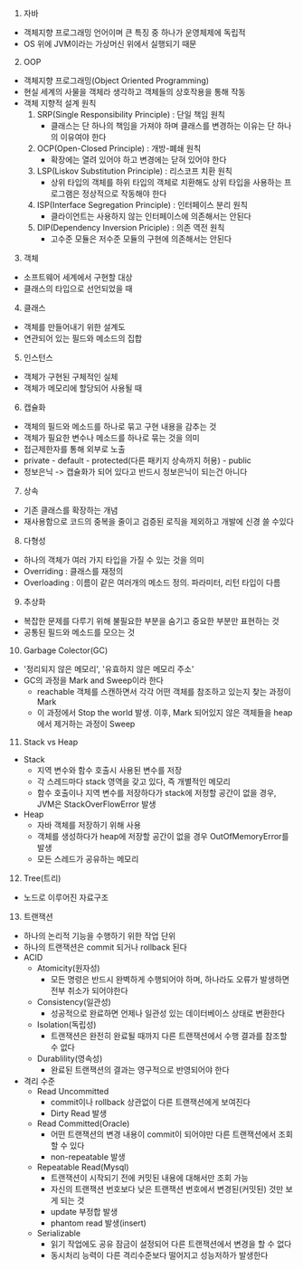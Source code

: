 1. 자바
- 객체지향 프로그래밍 언어이며 큰 특징 중 하나가 운영체제에 독립적
- OS 위에 JVM이라는 가상머신 위에서 실행되기 때문

2. OOP
- 객체지향 프로그래밍(Object Oriented Programming)
- 현실 세계의 사물을 객체라 생각하고 객체들의 상호작용을 통해 작동
- 객체 지향적 설계 원칙
    1. SRP(Single Responsibility Principle) : 단일 책임 원칙
        - 클래스는 단 하나의 책임을 가져야 하며 클래스를 변경하는 이유는 단 하나의 이유여야 한다
    2. OCP(Open-Closed Principle) : 개방-폐쇄 원칙
        - 확장에는 열려 있어야 하고 변경에는 닫혀 있어야 한다
    3. LSP(Liskov Substitution Principle) : 리스코프 치환 원칙
        - 상위 타입의 객체를 하위 타입의 객체로 치환해도 상위 타입을 사용하는 프로그램은 정상적으로 작동해야 한다
    4. ISP(Interface Segregation Principle) : 인터페이스 분리 원칙
        - 클라이언트는 사용하지 않는 인터페이스에 의존해서는 안된다
    5. DIP(Dependency Inversion Priciple) : 의존 역전 원칙
        - 고수준 모듈은 저수준 모듈의 구현에 의존해서는 안된다


3. 객체
- 소프트웨어 세계에서 구현할 대상
- 클래스의 타입으로 선언되었을 때

4. 클래스
- 객체를 만들어내기 위한 설계도
- 연관되어 있는 필드와 메소드의 집합

5. 인스턴스
- 객체가 구현된 구체적인 실체        
- 객체가 메모리에 할당되어 사용될 때

6. 캡슐화
- 객체의 필드와 메소드를 하나로 묶고 구현 내용을 감추는 것
- 객체가 필요한 변수나 메소드를 하나로 묶는 것을 의미
- 접근제한자를 통해 외부로 노출
- private - default - protected(다른 패키지 상속까지 허용) - public
- 정보은닉 -> 캡슐화가 되어 있다고 반드시 정보은닉이 되는건 아니다

7. 상속
- 기존 클래스를 확장하는 개념
- 재사용함으로 코드의 중복을 줄이고 검증된 로직을 제외하고 개발에 신경 쓸 수있다

8. 다형성
- 하나의 객체가 여러 가지 타입을 가질 수 있는 것을 의미
- Overriding : 클래스를 재정의
- Overloading : 이름이 같은 여러개의 메소드 정의. 파라미터, 리턴 타입이 다름

9. 추상화
- 복잡한 문제를 다루기 위해 불필요한 부분을 숨기고 중요한 부분만 표현하는 것
- 공통된 필드와 메소드를 모으는 것

10. Garbage Colector(GC)
- '정리되지 않은 메모리', '유효하지 않은 메모리 주소'
- GC의 과정을 Mark and Sweep이라 한다
    - reachable 객체를 스캔하면서 각각 어떤 객체를 참조하고 있는지 찾는 과정이 Mark
    - 이 과정에서 Stop the world 발생. 이후, Mark 되어있지 않은 객체들을 heap에서 제거하는 과정이 Sweep

11. Stack vs Heap
- Stack
    - 지역 변수와 함수 호출시 사용된 변수를 저장
    - 각 스레드마다 stack 영역을 갖고 있다, 즉 개별적인 메모리
    - 함수 호출이나 지역 변수를 저장하다가 stack에 저정할 공간이 없을 경우, JVM은 StackOverFlowError 발생
- Heap
    - 자바 객체를 저장하기 위해 사용
    - 객체를 생성하다가 heap에 저장할 공간이 없을 경우 OutOfMemoryError를 발생
    - 모든 스레드가 공유하는 메모리

12. Tree(트리)
- 노드로 이루어진 자료구조

13. 트랜잭션
- 하나의 논리적 기능을 수행하기 위한 작업 단위
- 하나의 트랜잭션은 commit 되거나 rollback 된다
- ACID
    - Atomicity(원자성)
        - 모든 명령은 반드시 완벽하게 수행되어야 하며, 하나라도 오류가 발생하면 전부 취소가 되어야한다
    - Consistency(일관성)
        - 성공적으로 완료하면 언제나 일관성 있는 데이터베이스 상태로 변환한다
    - Isolation(독립성)
        - 트랜잭션은 완전히 완료될 때까지 다른 트랜잭션에서 수행 결과를 참조할 수 없다
    - Durablility(영속성)
        - 완료된 트랜잭션의 결과는 영구적으로 반영되어야 한다
- 격리 수준
    - Read Uncommitted
        - commit이나 rollback 상관없이 다른 트랜잭션에게 보여진다
        - Dirty Read 발생
    - Read Committed(Oracle)
        - 어떤 트랜잭션의 변경 내용이 commit이 되어야만 다른 트랜잭션에서 조회할 수 있다
        - non-repeatable 발생
    - Repeatable Read(Mysql)
        - 트랜잭션이 시작되기 전에 커밋된 내용에 대해서만 조회 가능
        - 자신의 트랜잭션 번호보다 낮은 트랜잭션 번호에서 변경된(커밋된) 것만 보게 되는 것
        - update 부정합 발생
        - phantom read 발생(insert)
    - Serializable
        - 읽기 작업에도 공유 잠금이 설정되어 다른 트랜잭션에서 변경을 할 수 없다
        - 동시처리 능력이 다른 격리수준보다 떨어지고 성능저하가 발생한다